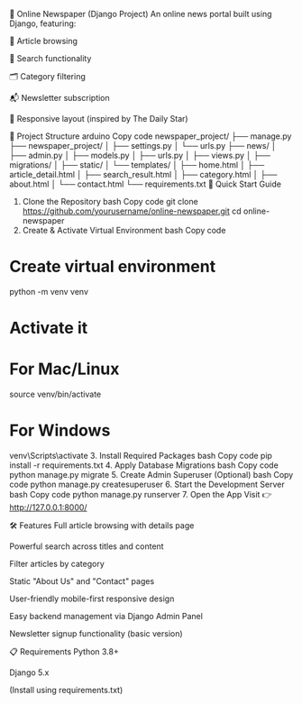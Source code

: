 📰 Online Newspaper (Django Project)
An online news portal built using Django, featuring:

📰 Article browsing

🔎 Search functionality

🗂️ Category filtering

📬 Newsletter subscription

📱 Responsive layout (inspired by The Daily Star)

📂 Project Structure
arduino
Copy code
newspaper_project/
├── manage.py
├── newspaper_project/
│   ├── settings.py
│   └── urls.py
├── news/
│   ├── admin.py
│   ├── models.py
│   ├── urls.py
│   ├── views.py
│   ├── migrations/
│   ├── static/
│   └── templates/
│       ├── home.html
│       ├── article_detail.html
│       ├── search_result.html
│       ├── category.html
│       ├── about.html
│       └── contact.html
└── requirements.txt
🚀 Quick Start Guide
1. Clone the Repository
bash
Copy code
git clone https://github.com/yourusername/online-newspaper.git
cd online-newspaper
2. Create & Activate Virtual Environment
bash
Copy code
# Create virtual environment
python -m venv venv

# Activate it
# For Mac/Linux
source venv/bin/activate
# For Windows
venv\Scripts\activate
3. Install Required Packages
bash
Copy code
pip install -r requirements.txt
4. Apply Database Migrations
bash
Copy code
python manage.py migrate
5. Create Admin Superuser (Optional)
bash
Copy code
python manage.py createsuperuser
6. Start the Development Server
bash
Copy code
python manage.py runserver
7. Open the App
Visit 👉 http://127.0.0.1:8000/

🛠 Features
Full article browsing with details page

Powerful search across titles and content

Filter articles by category

Static "About Us" and "Contact" pages

User-friendly mobile-first responsive design

Easy backend management via Django Admin Panel

Newsletter signup functionality (basic version)

📋 Requirements
Python 3.8+

Django 5.x

(Install using requirements.txt)

